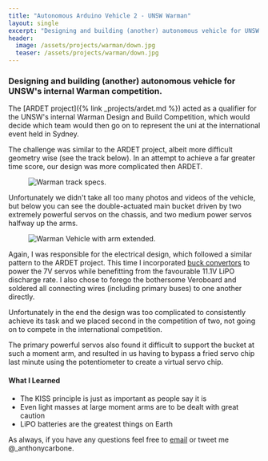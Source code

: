 ```yaml
---
title: "Autonomous Arduino Vehicle 2 - UNSW Warman"
layout: single
excerpt: "Designing and building (another) autonomous vehicle for UNSW's internal Warman competition."
header:
  image: /assets/projects/warman/down.jpg
  teaser: /assets/projects/warman/down.jpg
---
```


### Designing and building (another) autonomous vehicle for UNSW's internal Warman competition.

The [ARDET project]({% link _projects/ardet.md %}) acted as a qualifier for the UNSW's internal Warman Design and Build Competition, which would decide which team would then go on to represent the uni at the international event held in Sydney.

The challenge was similar to the ARDET project, albeit more difficult geometry wise (see the track below). In an attempt to achieve a far greater time score, our design was more complicated then ARDET.

<figure>
  <img src="{{ '/assets/projects/warman/track.png' | relative_url }}" alt="Warman track specs.">
</figure>

Unfortunately we didn't take all too many photos and videos of the vehicle, but below you can see the double-actuated main bucket driven by two extremely powerful servos on the chassis, and two medium power servos halfway up the arms.

<figure>
  <img src="{{ '/assets/projects/warman/up.jpg' | relative_url }}" alt="Warman Vehicle with arm extended.">
</figure>

Again, I was responsible for the electrical design, which followed a similar pattern to the ARDET project. This time I incorporated [buck convertors](https://en.wikipedia.org/wiki/Buck_converter) to power the 7V servos while benefitting from the favourable 11.1V LiPO discharge rate. I also chose to forego the bothersome Veroboard and soldered all connecting wires (including primary buses) to one another directly.

Unfortunately in the end the design was too complicated to consistently achieve its task and we placed second in the competition of two, not going on to compete in the international competition.

The primary powerful servos also found it difficult to support the bucket at such a moment arm, and resulted in us having to bypass a fried servo chip last minute using the potentiometer to create a virtual servo chip.

#### What I Learned
- The KISS principle is just as important as people say it is
- Even light masses at large moment arms are to be dealt with great caution
- LiPO batteries are the greatest things on Earth

As always, if you have any questions feel free to [email](mailto:anthonydavidcarbone@gmail.com) or tweet me @_anthonycarbone.
